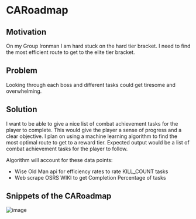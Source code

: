 # CARoadmap
## Motivation
On my Group Ironman I am hard stuck on the hard tier bracket. I need to find the most efficient route to get to the elite tier bracket.
## Problem
Looking through each boss and different tasks could get tiresome and overwhelming.
## Solution
I want to be able to give a nice list of combat achievement tasks for the player to complete. This would give the player a sense of progress and a clear objective. I plan on using a machine learning algorithm to find the most optimal route to get to a reward tier. Expected output would be a list of combat achievement tasks for the player to follow.

Algorithm will account for these data points:
- Wise Old Man api for efficiency rates to rate KILL_COUNT tasks
- Web scrape OSRS WIKI to get Completion Percentage of tasks

## Snippets of the CARoadmap
![image](https://github.com/user-attachments/assets/b3954d7e-5664-4e38-bc72-feea626a6c6f)
